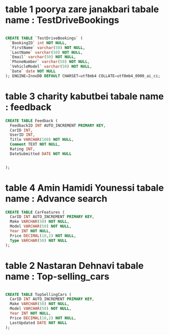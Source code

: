 # table 1 poorya zare janakbari tabale name : TestDriveBookings

```sql

CREATE TABLE `TestDriveBookings` (
  `BookingID` int NOT NULL,
  `FirstName` varchar(50) NOT NULL,
  `LastName` varchar(50) NOT NULL,
  `Email` varchar(50) NOT NULL,
  `PhoneNumber` varchar(50) NOT NULL,
  `VehicleModel` varchar(50) NOT NULL,
  `Date` date NOT NULL
); ENGINE=InnoDB DEFAULT CHARSET=utf8mb4 COLLATE=utf8mb4_0900_ai_ci;

```

# table 3 charity kabutbei tabale name : feedback

```sql
CREATE TABLE Feedback (
  FeedbackID INT AUTO_INCREMENT PRIMARY KEY,
  CarID INT,
  UserID INT,
  Title VARCHAR(100) NOT NULL,
  Comment TEXT NOT NULL,
  Rating INT,
  DateSubmitted DATE NOT NULL


);

```

# table 4 Amin Hamidi Younessi tabale name : Advance search

```sql
CREATE TABLE CarFeatures (
  CarID INT AUTO_INCREMENT PRIMARY KEY,
  Make VARCHAR(50) NOT NULL,
  Model VARCHAR(50) NOT NULL,
  Year INT NOT NULL,
  Price DECIMAL(10,2) NOT NULL,
  Type VARCHAR(50) NOT NULL
);


```

# table 2 Nastaran Dehnavi tabale name : Top-selling_cars

```sql

CREATE TABLE TopSellingCars (
  CarID INT AUTO_INCREMENT PRIMARY KEY,
  Make VARCHAR(50) NOT NULL,
  Model VARCHAR(50) NOT NULL,
  Year INT NOT NULL,
  Price DECIMAL(10,2) NOT NULL,
  LastUpdated DATE NOT NULL
);

```
